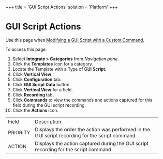 +++
title = 'GUI Script Actions'
solution = 'Platform'
+++

# GUI Script Actions

<div class="use">

Use this page when [Modifying a GUI Script with a Custom
Command.](../Use_Cases/ModifyGUIScriptCustCommand)

</div>

To access this page:

1.  Select <span style="font-weight: bold;">Integrate \>
    </span>**Categories** from *Navigation pane*.
2.  Click the **Templates** icon for a category.
3.  Locate the Template with a Type of **GUI Script**.
4.  Click **Vertical View**.
5.  Click **Configuration** tab.
6.  Click **GUI Script Data** button.
7.  Click **Vertical View** for a field.
8.  Click **Recording** tab.
9.  Click **Commands** to view the commands and actions captured for
    this field during the GUI script recording.
10. Click the <span style="font-weight: bold;">Actions</span>
icon.

|          |                                                                                                 |
| -------- | ----------------------------------------------------------------------------------------------- |
| Field    | Description                                                                                     |
| PRIORITY | Displays the order the action was performed in the GUI script recording for the script command. |
| ACTION   | Displays the action captured during the GUI script recording for the script command.            |
